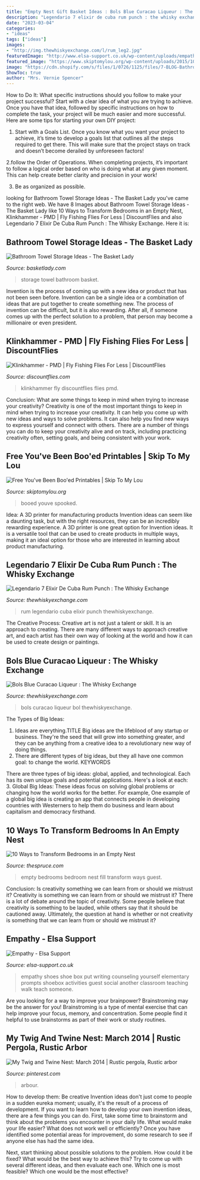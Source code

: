 ```yaml
---
title: "Empty Nest Gift Basket Ideas : Bols Blue Curacao Liqueur : The Whisky Exchange"
description: "Legendario 7 elixir de cuba rum punch : the whisky exchange"
date: "2023-03-04"
categories:
- "ideas"
tags: ["ideas"]
images:
- "http://img.thewhiskyexchange.com/l/rum_leg2.jpg"
featuredImage: "http://www.elsa-support.co.uk/wp-content/uploads/empathy3.jpg"
featured_image: "https://www.skiptomylou.org/wp-content/uploads/2015/10/youve-been-booed-printables-collage-1.jpg"
image: "https://cdn.shopify.com/s/files/1/0726/1125/files/7-BLOG-Bathroom-Towel-Storage-Ideas.jpg?16503404607409983790"
ShowToc: true
author: "Mrs. Vernie Spencer"
---
```



How to Do It: What specific instructions should you follow to make your project successful?
Start with a clear idea of what you are trying to achieve. Once you have that idea, followed by specific instructions on how to complete the task, your project will be much easier and more successful. Here are some tips for starting your own DIY project:
1. Start with a Goals List. Once you know what you want your project to achieve, it’s time to develop a goals list that outlines all the steps required to get there. This will make sure that the project stays on track and doesn’t become derailed by unforeseen factors!

2.follow the Order of Operations. When completing projects, it’s important to follow a logical order based on who is doing what at any given moment. This can help create better clarity and precision in your work!

3. Be as organized as possible.

	

		
looking for Bathroom Towel Storage Ideas - The Basket Lady you've came to the right web. We have 8 Images about Bathroom Towel Storage Ideas - The Basket Lady like 10 Ways to Transform Bedrooms in an Empty Nest, Klinkhammer - PMD | Fly Fishing Flies For Less | DiscountFlies and also Legendario 7 Elixir De Cuba Rum Punch : The Whisky Exchange. Here it is:
		
    
## Bathroom Towel Storage Ideas - The Basket Lady

<img loading=lazy src="https://cdn.shopify.com/s/files/1/0726/1125/files/7-BLOG-Bathroom-Towel-Storage-Ideas.jpg?16503404607409983790" onerror="this.onerror=null;this.src='https://tse3.mm.bing.net/th?id=OIP.lF9m4Kmviq3eee92wvSLmAHaCe&amp;pid=15.1';" alt="Bathroom Towel Storage Ideas - The Basket Lady">

_Source: basketlady.com_

>storage towel bathroom basket. 

	

Invention is the process of coming up with a new idea or product that has not been seen before. Invention can be a single idea or a combination of ideas that are put together to create something new. The process of invention can be difficult, but it is also rewarding. After all, if someone comes up with the perfect solution to a problem, that person may become a millionaire or even president.

    
## Klinkhammer - PMD | Fly Fishing Flies For Less | DiscountFlies

<img loading=lazy src="https://www.discountflies.com/mm5/graphics/00000001/klinkhammer_pale_morning_dun.jpg" onerror="this.onerror=null;this.src='https://tse4.mm.bing.net/th?id=OIP.M6QRfgXhNFhg68zYDs8T-AHaG-&amp;pid=15.1';" alt="Klinkhammer - PMD | Fly Fishing Flies For Less | DiscountFlies">

_Source: discountflies.com_

>klinkhammer fly discountflies flies pmd. 

	

Conclusion: What are some things to keep in mind when trying to increase your creativity?
Creativity is one of the most important things to keep in mind when trying to increase your creativity. It can help you come up with new ideas and ways to solve problems. It can also help you find new ways to express yourself and connect with others. There are a number of things you can do to keep your creativity alive and on track, including practicing creativity often, setting goals, and being consistent with your work.

    
## Free You&#039;ve Been Boo&#039;ed Printables | Skip To My Lou

<img loading=lazy src="https://www.skiptomylou.org/wp-content/uploads/2015/10/youve-been-booed-printables-collage-1.jpg" onerror="this.onerror=null;this.src='https://tse1.mm.bing.net/th?id=OIP.QQXJUeqzSiT-o5iMW9VVqQHaHa&amp;pid=15.1';" alt="Free You&#039;ve Been Boo&#039;ed Printables | Skip To My Lou">

_Source: skiptomylou.org_

>booed youve spooked. 

	

Idea: A 3D printer for manufacturing products
Invention ideas can seem like a daunting task, but with the right resources, they can be an incredibly rewarding experience. A 3D printer is one great option for Invention ideas. It is a versatile tool that can be used to create products in multiple ways, making it an ideal option for those who are interested in learning about product manufacturing.

    
## Legendario 7 Elixir De Cuba Rum Punch : The Whisky Exchange

<img loading=lazy src="http://img.thewhiskyexchange.com/l/rum_leg2.jpg" onerror="this.onerror=null;this.src='https://tse2.mm.bing.net/th?id=OIP.sVVEAVq0J2ldcmma13iokAHaJ4&amp;pid=15.1';" alt="Legendario 7 Elixir De Cuba Rum Punch : The Whisky Exchange">

_Source: thewhiskyexchange.com_

>rum legendario cuba elixir punch thewhiskyexchange. 

	

The Creative Process:
Creative art is not just a talent or skill. It is an approach to creating. There are many different ways to approach creative art, and each artist has their own way of looking at the world and how it can be used to create design or paintings.

    
## Bols Blue Curacao Liqueur : The Whisky Exchange

<img loading=lazy src="http://img.thewhiskyexchange.com/l/liq_bol_blu1.jpg" onerror="this.onerror=null;this.src='https://tse3.mm.bing.net/th?id=OIP.R9tqFKjVoBdsEVHCbBhWLAHaJ4&amp;pid=15.1';" alt="Bols Blue Curacao Liqueur : The Whisky Exchange">

_Source: thewhiskyexchange.com_

>bols curacao liqueur bol thewhiskyexchange. 

	

The Types of Big Ideas:
1. Ideas are everything.TITLE
Big ideas are the lifeblood of any startup or business. They're the seed that will grow into something greater, and they can be anything from a creative idea to a revolutionary new way of doing things.
2. There are different types of big ideas, but they all have one common goal: to change the world. KEYWORDS

There are three types of big ideas: global, applied, and technological. Each has its own unique goals and potential applications. Here's a look at each: 
3. Global Big Ideas: These ideas focus on solving global problems or changing how the world works for the better. For example, One example of a global big idea is creating an app that connects people in developing countries with Westerners to help them do business and learn about capitalism and democracy firsthand. 

    
## 10 Ways To Transform Bedrooms In An Empty Nest

<img loading=lazy src="https://fthmb.tqn.com/3BuhNCUFLwNBLlqAEmMkEwAukeA=/2135x1404/filters:fill(auto,1)/GettyImages-523587370-58c190545f9b58af5cd098e3.jpg" onerror="this.onerror=null;this.src='https://tse3.mm.bing.net/th?id=OIP.X4pw2-OmQOHJvyGexanVvwHaE3&amp;pid=15.1';" alt="10 Ways to Transform Bedrooms in an Empty Nest">

_Source: thespruce.com_

>empty bedrooms bedroom nest fill transform ways guest. 

	

Conclusion: Is creativity something we can learn from or should we mistrust it?
Creativity is something we can learn from or should we mistrust it?
There is a lot of debate around the topic of creativity. Some people believe that creativity is something to be lauded, while others say that it should be cautioned away. Ultimately, the question at hand is whether or not creativity is something that we can learn from or should we mistrust it?

    
## Empathy - Elsa Support

<img loading=lazy src="http://www.elsa-support.co.uk/wp-content/uploads/empathy3.jpg" onerror="this.onerror=null;this.src='https://tse2.mm.bing.net/th?id=OIP.y2hagqQ3gCHBX1GDLRRbBQAAAA&amp;pid=15.1';" alt="Empathy - Elsa Support">

_Source: elsa-support.co.uk_

>empathy shoes shoe box put writing counseling yourself elementary prompts shoebox activities guest social another classroom teaching walk teach someone. 

	

Are you looking for a way to improve your brainpower? Brainstroming may be the answer for you! Brainstroming is a type of mental exercise that can help improve your focus, memory, and concentration. Some people find it helpful to use brainstorms as part of their work or study routines.

    
## My Twig And Twine Nest: March 2014 | Rustic Pergola, Rustic Arbor

<img loading=lazy src="https://i.pinimg.com/originals/e9/19/dd/e919dd52fdfc412d0bfdee51113b0574.jpg" onerror="this.onerror=null;this.src='https://tse4.mm.bing.net/th?id=OIP.TRUgihPYyYSnnN_AzkZlsAHaJ4&amp;pid=15.1';" alt="My Twig and Twine Nest: March 2014 | Rustic pergola, Rustic arbor">

_Source: pinterest.com_

>arbour. 

	

How to develop them: Be creative
Invention ideas don't just come to people in a sudden eureka moment; usually, it's the result of a process of development. If you want to learn how to develop your own invention ideas, there are a few things you can do. 
First, take some time to brainstorm and think about the problems you encounter in your daily life. What would make your life easier? What does not work well or efficiently? Once you have identified some potential areas for improvement, do some research to see if anyone else has had the same idea. 

Next, start thinking about possible solutions to the problem. How could it be fixed? What would be the best way to achieve this? Try to come up with several different ideas, and then evaluate each one. Which one is most feasible? Which one would be the most effective?

